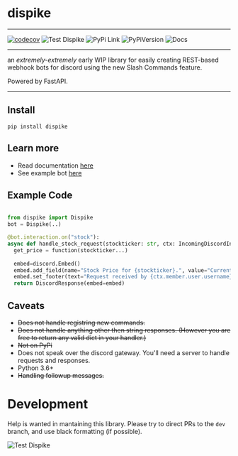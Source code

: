 # dispike

***
[![codecov](https://codecov.io/gh/ms7m/dispike/branch/master/graph/badge.svg?token=E5AXLZDP9O)](https://codecov.io/gh/ms7m/dispike) ![Test Dispike](https://github.com/ms7m/dispike/workflows/Test%20Dispike/badge.svg?branch=master) ![PyPi Link](https://img.shields.io/badge/Available%20on%20PyPi-Dispike-blue?logo=pypi&link=%22https://pypi.org/project/dispike%22) ![PyPiVersion](https://img.shields.io/badge/dynamic/json?color=blue&label=PyPi%20Version&query=%24.info.version&url=https%3A%2F%2Fpypi.org%2Fpypi%2Fdispike%2Fjson) ![Docs](https://img.shields.io/badge/Docs-Available-lightgrey?link=https://dispike.ms7m.me/)


***



an *extremely-extremely* early WIP library for easily creating REST-based webhook bots for discord using the new Slash Commands feature. 

Powered by FastAPI.


***


## Install

```
pip install dispike
```

## Learn more
- Read documentation [here](https://dispike.ms7m.me)
- See example bot [here](https://github.com/ms7m/dispike-example-bot)

## Example Code

```python

from dispike import Dispike
bot = Dispike(..)

@bot.interaction.on("stock"):
async def handle_stock_request(stockticker: str, ctx: IncomingDiscordInteraction) -> DiscordResponse:
  get_price = function(stockticker...)
  
  embed=discord.Embed()
  embed.add_field(name="Stock Price for {stockticker}.", value="Current price is {get_price}", inline=True)
  embed.set_footer(text="Request received by {ctx.member.user.username}")
  return DiscordResponse(embed=embed)
```



## Caveats

- ~~Does not handle registring new commands.~~
- ~~Does not handle anything other then string responses. (However you are free to return any valid dict in your handler.)~~
- ~~Not on PyPi~~
- Does not speak over the discord gateway. You'll need a server to handle requests and responses.
- Python 3.6+
- ~~Handling followup messages.~~



# Development

Help is wanted in mantaining this library. Please try to direct PRs to the ``dev`` branch, and use black formatting (if possible).

![Test Dispike](https://github.com/ms7m/dispike/workflows/Test%20Dispike/badge.svg?branch=dev)
